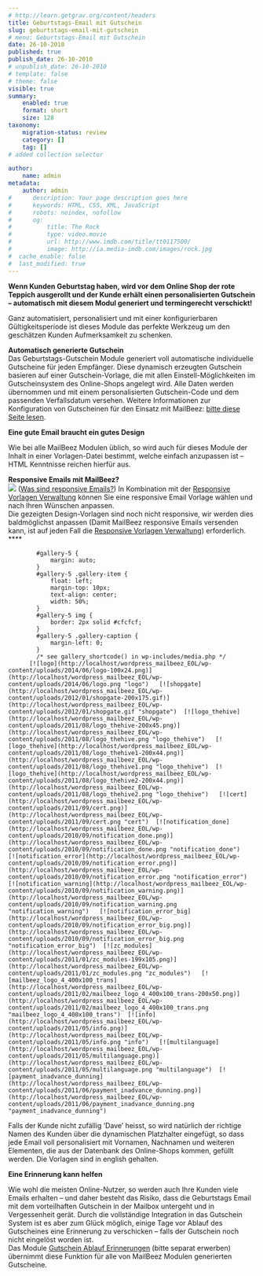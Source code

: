 ```yaml
---
# http://learn.getgrav.org/content/headers
title: Geburtstags-Email mit Gutschein
slug: geburtstags-email-mit-gutschein
# menu: Geburtstags-Email mit Gutschein
date: 26-10-2010
published: true
publish_date: 26-10-2010
# unpublish_date: 26-10-2010
# template: false
# theme: false
visible: true
summary:
    enabled: true
    format: short
    size: 128
taxonomy:
    migration-status: review
    category: []
    tag: []
# added collection selector

author:
    name: admin
metadata:
    author: admin
#      description: Your page description goes here
#      keywords: HTML, CSS, XML, JavaScript
#      robots: noindex, nofollow
#      og:
#          title: The Rock
#          type: video.movie
#          url: http://www.imdb.com/title/tt0117500/
#          image: http://ia.media-imdb.com/images/rock.jpg
#  cache_enable: false
#  last_modified: true
---
```


**Wenn Kunden Geburtstag haben, wird vor dem Online Shop der rote Teppich ausgerollt und der Kunde erhält einen personalisierten Gutschein – automatisch mit diesem Modul generiert und termingerecht verschickt!**

Ganz automatisiert, personalisiert und mit einer konfigurierbaren Gültigkeitsperiode ist dieses Module das perfekte Werkzeug um den geschätzen Kunden Aufmerksamkeit zu schenken.

**Automatisch generierte Gutschein**  
 Das Geburtstags-Gutschein Module generiert voll automatische individuelle Gutscheine für jeden Empfänger. Diese dynamisch erzeugten Gutschein basieren auf einer Gutschein-Vorlage, die mit allen Einstell-Möglichkeiten im Gutscheinsystem des Online-Shops angelegt wird. Alle Daten werden übernommen und mit einem personalisierten Gutschein-Code und dem passenden Verfallsdatum versehen. Weitere Informationen zur Konfiguration von Gutscheinen für den Einsatz mit MailBeez: [bitte diese Seite lesen](http://www.mailbeez.de/blog/configuring-coupons-mailbeez-campaigns/ "Configuring coupons for Mailbeez Campaigns").

**Eine gute Email braucht ein gutes Design**

Wie bei alle MailBeez Modulen üblich, so wird auch für dieses Module der Inhalt in einer Vorlagen-Datei bestimmt, welche einfach anzupassen ist – HTML Kenntnisse reichen hierfür aus.

**Responsive Emails mit MailBeez?**  
![](http://www.mailbeez.com/images/responsive.png) ([Was sind responsive Emails?](http://www.mailbeez.de/dokumentation/responsive-emails/)) In Kombination mit der [Responsive Vorlagen Verwaltung](http://www.mailbeez.de/dokumentation/mailbeez/config_tmplmngr) können Sie eine responsive Email Vorlage wählen und nach Ihren Wünschen anpassen.  
Die gezeigten Design-Vorlagen sind noch nicht responsive, wir werden dies baldmöglichst anpassen (Damit MailBeez responsive Emails versenden kann, ist auf jeden Fall die [Responsive Vorlagen Verwaltung](http://www.mailbeez.de/dokumentation/mailbeez/config_tmplmngr)) erforderlich. ****

 
			#gallery-5 {
				margin: auto;
			}
			#gallery-5 .gallery-item {
				float: left;
				margin-top: 10px;
				text-align: center;
				width: 50%;
			}
			#gallery-5 img {
				border: 2px solid #cfcfcf;
			}
			#gallery-5 .gallery-caption {
				margin-left: 0;
			}
			/* see gallery_shortcode() in wp-includes/media.php */
		  [![logo](http://localhost/wordpress_mailbeez_EOL/wp-content/uploads/2014/06/logo-100x24.png)](http://localhost/wordpress_mailbeez_EOL/wp-content/uploads/2014/06/logo.png "logo")   [![shopgate](http://localhost/wordpress_mailbeez_EOL/wp-content/uploads/2012/01/shopgate-200x175.gif)](http://localhost/wordpress_mailbeez_EOL/wp-content/uploads/2012/01/shopgate.gif "shopgate")  [![logo_thehive](http://localhost/wordpress_mailbeez_EOL/wp-content/uploads/2011/08/logo_thehive-200x45.png)](http://localhost/wordpress_mailbeez_EOL/wp-content/uploads/2011/08/logo_thehive.png "logo_thehive")   [![logo_thehive](http://localhost/wordpress_mailbeez_EOL/wp-content/uploads/2011/08/logo_thehive1-200x44.png)](http://localhost/wordpress_mailbeez_EOL/wp-content/uploads/2011/08/logo_thehive1.png "logo_thehive")  [![logo_thehive](http://localhost/wordpress_mailbeez_EOL/wp-content/uploads/2011/08/logo_thehive2-200x44.png)](http://localhost/wordpress_mailbeez_EOL/wp-content/uploads/2011/08/logo_thehive2.png "logo_thehive")   [![cert](http://localhost/wordpress_mailbeez_EOL/wp-content/uploads/2011/09/cert.png)](http://localhost/wordpress_mailbeez_EOL/wp-content/uploads/2011/09/cert.png "cert")  [![notification_done](http://localhost/wordpress_mailbeez_EOL/wp-content/uploads/2010/09/notification_done.png)](http://localhost/wordpress_mailbeez_EOL/wp-content/uploads/2010/09/notification_done.png "notification_done")   [![notification_error](http://localhost/wordpress_mailbeez_EOL/wp-content/uploads/2010/09/notification_error.png)](http://localhost/wordpress_mailbeez_EOL/wp-content/uploads/2010/09/notification_error.png "notification_error")  [![notification_warning](http://localhost/wordpress_mailbeez_EOL/wp-content/uploads/2010/09/notification_warning.png)](http://localhost/wordpress_mailbeez_EOL/wp-content/uploads/2010/09/notification_warning.png "notification_warning")   [![notification_error_big](http://localhost/wordpress_mailbeez_EOL/wp-content/uploads/2010/09/notification_error_big.png)](http://localhost/wordpress_mailbeez_EOL/wp-content/uploads/2010/09/notification_error_big.png "notification_error_big")  [![zc_modules](http://localhost/wordpress_mailbeez_EOL/wp-content/uploads/2011/01/zc_modules-199x105.png)](http://localhost/wordpress_mailbeez_EOL/wp-content/uploads/2011/01/zc_modules.png "zc_modules")   [![mailbeez_logo_4_400x100_trans](http://localhost/wordpress_mailbeez_EOL/wp-content/uploads/2011/02/mailbeez_logo_4_400x100_trans-200x50.png)](http://localhost/wordpress_mailbeez_EOL/wp-content/uploads/2011/02/mailbeez_logo_4_400x100_trans.png "mailbeez_logo_4_400x100_trans")  [![info](http://localhost/wordpress_mailbeez_EOL/wp-content/uploads/2011/05/info.png)](http://localhost/wordpress_mailbeez_EOL/wp-content/uploads/2011/05/info.png "info")   [![multilanguage](http://localhost/wordpress_mailbeez_EOL/wp-content/uploads/2011/05/multilanguage.png)](http://localhost/wordpress_mailbeez_EOL/wp-content/uploads/2011/05/multilanguage.png "multilanguage")  [![payment_inadvance_dunning](http://localhost/wordpress_mailbeez_EOL/wp-content/uploads/2011/06/payment_inadvance_dunning.png)](http://localhost/wordpress_mailbeez_EOL/wp-content/uploads/2011/06/payment_inadvance_dunning.png "payment_inadvance_dunning") 

Falls der Kunde nicht zufällig ‘Dave’ heisst, so wird natürlich der richtige Namen des Kunden über die dynamischen Platzhalter eingefügt, so dass jede Email voll personalisiert mit Vornamen, Nachnamen und weiteren Elementen, die aus der Datenbank des Online-Shops kommen, gefüllt werden. Die Vorlagen sind in english gehalten.

**Eine Erinnerung kann helfen**

Wie wohl die meisten Online-Nutzer, so werden auch Ihre Kunden viele Emails erhalten – und daher besteht das Risiko, dass die Geburtstags Email mit dem vorteilhaften Gutschein in der Mailbox untergeht und in Vergessenheit gerät. Durch die vollständige Integration in das Gutschein System ist es aber zum Glück möglich, einige Tage vor Ablauf des Gutscheines eine Erinnerung zu verschicken – falls der Gutschein noch nicht eingelöst worden ist.  
 Das Module [Gutschein Ablauf Erinnerungen](http://www.mailbeez.de/dokumentation/mailbeez/coupon_expire/ "Gutschein Ablauf Erinnerung") (bitte separat erwerben) übernimmt diese Funktion für alle von MailBeez Modulen generierten Gutscheine.
